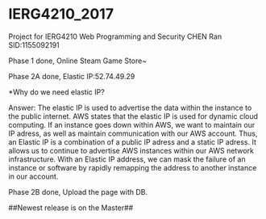 # IERG4210_2017
Project for IERG4210 Web Programming and Security
CHEN Ran SID:1155092191

Phase 1 done, Online Steam Game Store~

Phase 2A done, Elastic IP:52.74.49.29 

*Why do we need elastic IP? 

Answer: The elastic IP is used to advertise the data within the instance to the public internet. AWS states that the elastic IP is used for dynamic cloud computing. If an instance goes down within AWS, we want to maintain our IP adress, as well as maintain communication with our AWS account. Thus, an Elastic IP is a combination of a public IP adress and a static IP adress. It allows us to continue to advertise AWS instances within our AWS network infrastructure.
With an Elastic IP address, we can mask the failure of an instance or software by rapidly remapping the address to another instance in our account.

Phase 2B done, Upload the page with DB.

##Newest release is on the Master##
